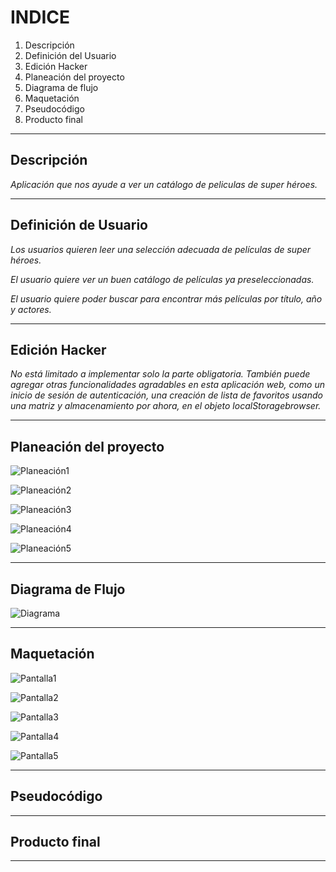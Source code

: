 # **INDICE**

1. Descripción
2. Definición del Usuario
3. Edición Hacker
4. Planeación del proyecto
5. Diagrama de flujo
6. Maquetación
7. Pseudocódigo
8. Producto final

---

## **Descripción**

_Aplicación que nos ayude a ver un catálogo de peliculas de super héroes._

---

## **Definición de Usuario**

_Los usuarios quieren leer una selección adecuada de películas de super héroes._

_El usuario quiere ver un buen catálogo de películas ya preseleccionadas._

_El usuario quiere poder buscar para encontrar más películas por título, año y actores._

---

## **Edición Hacker**

_No está limitado a implementar solo la parte obligatoria. También puede agregar otras funcionalidades agradables en esta aplicación web, como un inicio de sesión de autenticación, una creación de lista de favoritos usando una matriz y almacenamiento por ahora, en el objeto localStoragebrowser._

---

## **Planeación del proyecto**

![Planeación1](./assets/1.Planning.png)

![Planeación2](./assets/2.Planning.png)

![Planeación3](./assets/3.Planning.png)

![Planeación4](./assets/4.Planning.png)

![Planeación5](./assets/5.Planning.png)

---

## **Diagrama de Flujo**

![Diagrama](./assets/Diagrama.png)

---

## **Maquetación**

![Pantalla1](./assets/pantalla1.png)

![Pantalla2](./assets/pantalla2.png)

![Pantalla3](./assets/pantalla3.png)

![Pantalla4](./assets/pantalla4.png)

![Pantalla5](./assets/pantalla5.png)

---

## **Pseudocódigo**

---

## **Producto final**

---

